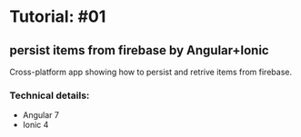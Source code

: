 # Tutorial: #01 
## persist items from firebase by Angular+Ionic

Cross-platform app showing how to persist and retrive items from firebase.

### Technical details:
* Angular 7
* Ionic 4
